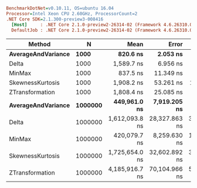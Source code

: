 ``` ini

BenchmarkDotNet=v0.10.11, OS=ubuntu 16.04
Processor=Intel Xeon CPU 2.60GHz, ProcessorCount=2
.NET Core SDK=2.1.300-preview3-008416
  [Host]     : .NET Core 2.1.0-preview2-26314-02 (Framework 4.6.26310.01), 64bit RyuJIT
  DefaultJob : .NET Core 2.1.0-preview2-26314-02 (Framework 4.6.26310.01), 64bit RyuJIT


```
|             Method |       N |           Mean |         Error |        StdDev |
|------------------- |-------- |---------------:|--------------:|--------------:|
| **AverageAndVariance** |    **1000** |       **820.6 ns** |      **2.053 ns** |      **1.714 ns** |
|              Delta |    1000 |     1,589.7 ns |      6.956 ns |      5.808 ns |
|             MinMax |    1000 |       837.5 ns |     11.349 ns |     10.060 ns |
|   SkewnessKurtosis |    1000 |     1,908.2 ns |     53.261 ns |    157.040 ns |
|    ZTransformation |    1000 |     1,808.4 ns |     25.085 ns |     23.465 ns |
| **AverageAndVariance** | **1000000** |   **449,961.0 ns** |  **7,919.205 ns** |  **7,407.629 ns** |
|              Delta | 1000000 | 1,612,093.8 ns | 28,327.863 ns | 35,825.677 ns |
|             MinMax | 1000000 |   420,079.7 ns |  8,259.630 ns | 15,103.201 ns |
|   SkewnessKurtosis | 1000000 | 1,725,654.0 ns | 32,602.892 ns | 37,545.536 ns |
|    ZTransformation | 1000000 | 4,185,916.7 ns | 70,104.966 ns | 58,540.816 ns |
